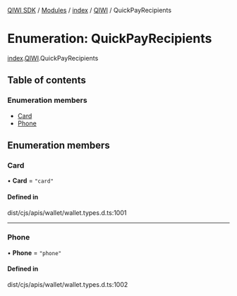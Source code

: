 [QIWI SDK](../README.md) / [Modules](../modules.md) / [index](../modules/index.md) / [QIWI](../modules/index.QIWI.md) / QuickPayRecipients

# Enumeration: QuickPayRecipients

[index](../modules/index.md).[QIWI](../modules/index.QIWI.md).QuickPayRecipients

## Table of contents

### Enumeration members

- [Card](index.QIWI.QuickPayRecipients.md#card)
- [Phone](index.QIWI.QuickPayRecipients.md#phone)

## Enumeration members

### Card

• **Card** = `"card"`

#### Defined in

dist/cjs/apis/wallet/wallet.types.d.ts:1001

___

### Phone

• **Phone** = `"phone"`

#### Defined in

dist/cjs/apis/wallet/wallet.types.d.ts:1002
